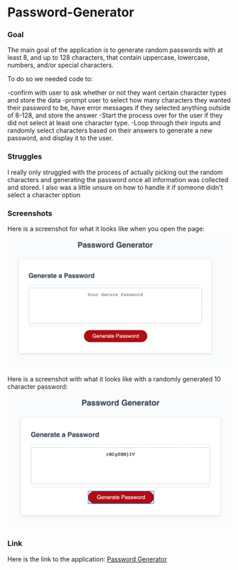 # Password-Generator

### Goal

The main goal of the application is to generate random passwords with at least 8, and up to 128 characters, that contain uppercase, lowercase, numbers, and/or special characters.

To do so we needed code to:

-confirm with user to ask whether or not they want certain character types and store the data
-prompt user to select how many characters they wanted their password to be, have error messages if they selected anything outside of 8-128, and store the answer
-Start the process over for the user if they did not select at least one character type.
-Loop through their inputs and randomly select characters based on their answers to generate a new password, and display it to the user.


### Struggles

I really only struggled with the process of actually picking out the random characters and generating the password once all information was collected and stored. I also was a little unsure on how to handle it if someone didn't select a character option

### Screenshots

Here is a screenshot for what it looks like when you open the page:
![Start](/images/Before.png)


Here is a screenshot with what it looks like with a randomly generated 10 character password:
![GeneratedPassword](/images/10CharacterPassword.png)



### Link

Here is the link to the application:
[Password Generator](https://chappand.github.io/Password-Generator/)